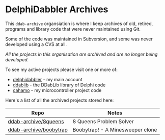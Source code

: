 # DelphiDabbler Archives

This `ddab-archive` organsiation is where I keep archives of old, retired, programs and library code that were never maintained using Git.

Some of the code was maintained in Subversion, and some was never developed using a CVS at all.

_All the projects in this organisation are archived and are no longer being developed._

To see my active projects please visit one or more of:

* [delphidabbler](https://github.com/delphidabbler) - my main account
* [ddablib](https://github.com/ddablib) - the DDabLib library of Delphi code
* [cahamo](https://github.com/cahamo) - my microcontroller project code

Here's a list of all the archived projects stored here:

| Repo | Notes |
|------|-------|
| [ddab-archive/8queens](https://github.com/ddab-archive/8queens) | 8 Queens Problem Solver |
| [ddab-archive/boobytrap](https://github.com/ddab-archive/boobytrap) | Boobytrap! - A Minesweeper clone |
